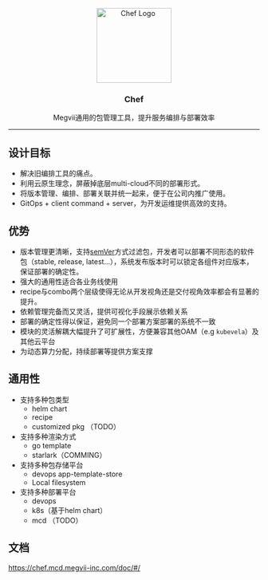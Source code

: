 <p align="center">
  <img alt="Chef Logo" src="https://avatars2.githubusercontent.com/u/24697112?v=3&s=200" height="150" />
  <h3 align="center">Chef</h3>
  <p align="center">Megvii通用的包管理工具，提升服务编排与部署效率</p>
</p>

---

## 设计目标

- 解决旧编排工具的痛点。
- 利用云原生理念，屏蔽掉底层multi-cloud不同的部署形式。
- 将版本管理、编排、部署关联并统一起来，便于在公司内推广使用。
- GitOps + client command + server，为开发运维提供高效的支持。

## 优势

- 版本管理更清晰，支持[semVer](https://semver.org/)方式过滤包，开发者可以部署不同形态的软件包（stable, release, latest...），系统发布版本时可以锁定各组件对应版本，保证部署的确定性。
- 强大的通用性适合各业务线使用
- recipe与combo两个层级使得无论从开发视角还是交付视角效率都会有显著的提升。
- 依赖管理完备而又灵活，提供可视化手段展示依赖关系
- 部署的确定性得以保证，避免同一个部署方案部署的系统不一致
- 模块的灵活解耦大幅提升了可扩展性，方便兼容其他OAM（e.g `kubevela`）及其他云平台
- 为动态算力分配，持续部署等提供方案支撑

## 通用性

- 支持多种包类型
  - helm chart
  - recipe
  - customized pkg （TODO）
- 支持多种渲染方式
  - go template
  - starlark（COMMING）
- 支持多种包存储平台
  - devops app-template-store
  - Local filesystem
- 支持多种部署平台
  - devops
  - k8s（基于helm chart）
  - mcd （TODO）
  
## 文档

https://chef.mcd.megvii-inc.com/doc/#/
